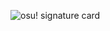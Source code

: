 ![osu! signature card](/card?user=Snowy-Collie&mode=std&lang=en&animation=true&hue=200&skills=true)
